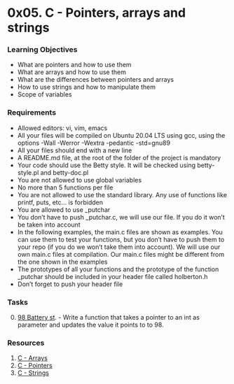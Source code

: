# 0x05. C - Pointers, arrays and strings

### Learning Objectives

- What are pointers and how to use them
- What are arrays and how to use them
- What are the differences between pointers and arrays
- How to use strings and how to manipulate them
- Scope of variables

### Requirements

- Allowed editors: vi, vim, emacs
- All your files will be compiled on Ubuntu 20.04 LTS using gcc, using the options -Wall -Werror -Wextra -pedantic -std=gnu89
- All your files should end with a new line
- A README.md file, at the root of the folder of the project is mandatory
- Your code should use the Betty style. It will be checked using betty-style.pl and betty-doc.pl
- You are not allowed to use global variables
- No more than 5 functions per file
- You are not allowed to use the standard library. Any use of functions like printf, puts, etc… is forbidden
- You are allowed to use _putchar
- You don’t have to push _putchar.c, we will use our file. If you do it won’t be taken into account
- In the following examples, the main.c files are shown as examples. You can use them to test your functions, but you don’t have to push them to your repo (if you do we won’t take them into account). We will use our own main.c files at compilation. Our main.c files might be different from the one shown in the examples
- The prototypes of all your functions and the prototype of the function _putchar should be included in your header file called holberton.h
- Don’t forget to push your header file

### Tasks

0. [98 Battery st](0-reset_to_98.c). - Write a function that takes a pointer to an int as parameter and updates the value it points to to 98.

### Resources

1. [C - Arrays](https://www.tutorialspoint.com/cprogramming/c_arrays.htm)
2. [C - Pointers](https://www.tutorialspoint.com/cprogramming/c_pointers.htm)
3. [C - Strings](https://www.tutorialspoint.com/cprogramming/c_strings.htm)